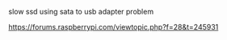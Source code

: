 
slow ssd using sata to usb adapter problem

https://forums.raspberrypi.com/viewtopic.php?f=28&t=245931
